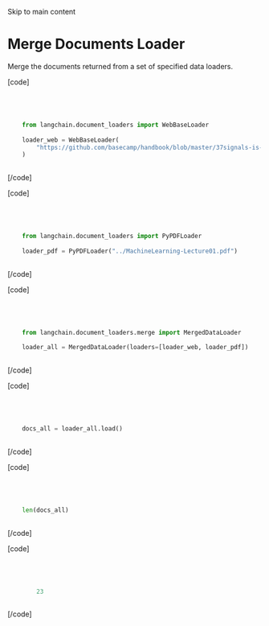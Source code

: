 

Skip to main content

# Merge Documents Loader

Merge the documents returned from a set of specified data loaders.

[code]
```python




    from langchain.document_loaders import WebBaseLoader  
      
    loader_web = WebBaseLoader(  
        "https://github.com/basecamp/handbook/blob/master/37signals-is-you.md"  
    )  
    


```
[/code]


[code]
```python




    from langchain.document_loaders import PyPDFLoader  
      
    loader_pdf = PyPDFLoader("../MachineLearning-Lecture01.pdf")  
    


```
[/code]


[code]
```python




    from langchain.document_loaders.merge import MergedDataLoader  
      
    loader_all = MergedDataLoader(loaders=[loader_web, loader_pdf])  
    


```
[/code]


[code]
```python




    docs_all = loader_all.load()  
    


```
[/code]


[code]
```python




    len(docs_all)  
    


```
[/code]


[code]
```python




        23  
    


```
[/code]


